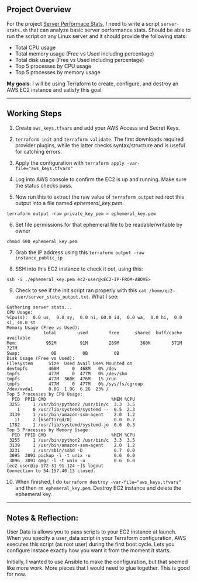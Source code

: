 ## Project Overview

For the project [Server Performace Stats](https://roadmap.sh/projects/server-stats), I need to write a script `server-stats.sh` that can analyze basic server performance stats. Should be able to run the script on any Linux server and it should provide the following stats:

- Total CPU usage
- Total memory usage (Free vs Used including percentage)
- Total disk usage (Free vs Used including percentage)
- Top 5 processes by CPU usage
- Top 5 processes by memory usage

**My goals**: I will be using Terraform to create, configure, and destroy an AWS EC2 instance and satisfy this goal.

---

## Working Steps

1) Create `aws_keys.tfvars` and add your AWS Access and Secret Keys.

2) `terraform init` and `terraform validate`. 
The first downloads required provider plugins, while the latter checks syntax/structure and is useful for catching errors.

3) Apply the configuration with `terraform apply -var-file="aws_keys.tfvars"` 

4) Log into AWS console to confirm the EC2 is up and running. Make sure the status checks pass.

5) Now run this to extract the raw value of `terraform output` redirect this output into a file named *ephemeral_key.pem*.

`terraform output -raw private_key_pem > ephemeral_key.pem`

6) Set file permissions for that ephemeral file to be readable/writable by owner

`chmod 600 ephemeral_key.pem`

7) Grab the IP address using this `terraform output -raw instance_public_ip`

8) SSH into this EC2 instance to check it out, using this:

`ssh -i ./ephemeral_key.pem ec2-user@<EC2-IP-FROM-ABOVE>`

9) Check to see if the init script ran properly with this `cat /home/ec2-user/server_stats_output.txt`. What I see:

```
Gathering server stats...
CPU Usage:
%Cpu(s):  0.0 us,  0.0 sy,  0.0 ni, 60.0 id,  0.0 wa,  0.0 hi,  0.0 si, 40.0 st
Memory Usage (Free vs Used):
              total        used        free      shared  buff/cache   available
Mem:           952M         91M        289M        360K        571M        727M
Swap:            0B          0B          0B
Disk Usage (Free vs Used):
Filesystem      Size  Used Avail Use% Mounted on
devtmpfs        468M     0  468M   0% /dev
tmpfs           477M     0  477M   0% /dev/shm
tmpfs           477M  360K  476M   1% /run
tmpfs           477M     0  477M   0% /sys/fs/cgroup
/dev/xvda1      8.0G  1.9G  6.2G  23% /
Top 5 Processes by CPU Usage:
  PID  PPID CMD                         %MEM %CPU
 3255     1 /usr/bin/python2 /usr/bin/c  3.3  3.5
    1     0 /usr/lib/systemd/systemd --  0.5  2.3
 3139     1 /usr/bin/amazon-ssm-agent    2.0  1.2
   11     2 [ksoftirqd/0]                0.0  0.7
 1782     1 /usr/lib/systemd/systemd-jo  0.6  0.3
Top 5 Processes by Memory Usage:
  PID  PPID CMD                         %MEM %CPU
 3255     1 /usr/bin/python2 /usr/bin/c  3.3  3.5
 3139     1 /usr/bin/amazon-ssm-agent    2.0  1.2
 3231     1 /usr/sbin/sshd -D            0.7  0.0
 3095  3091 pickup -l -t unix -u         0.6  0.0
 3096  3091 qmgr -l -t unix -u           0.6  0.0
[ec2-user@ip-172-31-91-124 ~]$ logout
Connection to 54.157.40.13 closed.

```
10) When finished, I do `terraform destroy -var-file="aws_keys.tfvars"` and then `rm ephemeral_key.pem`. Destroy EC2 instance and delete the ephemeral key.

---

## Notes & Reflection:

User Data is allows you to pass scripts to your EC2 instance at launch. When you specify a user_data script in your Terraform configuration, AWS executes this script (as root user) during the first boot cycle. Lets you configure instace exactly how you want it from the moment it starts.

Initially, I wanted to use Ansible to make the configuration, but that seemed like more work. More pieces that I would need to glue together. This is good for now.
